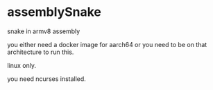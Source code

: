 # assemblySnake
snake in armv8 assembly

you either need a docker image for aarch64 or you need to be on that architecture to run this.

linux only.

you need ncurses installed.
